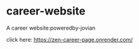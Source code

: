 # career-website
A career website:poweredby-jovian


click here: https://zen-career-page.onrender.com/
